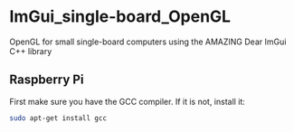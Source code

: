 # ImGui_single-board_OpenGL 

OpenGL for small single-board computers using the AMAZING Dear ImGui C++ library


## Raspberry Pi

First make sure you have the GCC compiler. If it is not, install it:

```Bash
sudo apt-get install gcc
```

